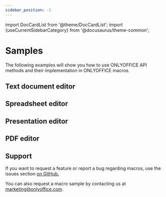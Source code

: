 ```yaml
---
sidebar_position: -1
---
```


import DocCardList from '@theme/DocCardList';
import {useCurrentSidebarCategory} from '@docusaurus/theme-common';

# Samples

The following examples will show you how to use ONLYOFFICE API methods and their implementation in ONLYOFFICE macros.

## Text document editor

<DocCardList items={[...[...useCurrentSidebarCategory().items[0].items]]} />

## Spreadsheet editor

<DocCardList items={[...[...useCurrentSidebarCategory().items[1].items]]} />

## Presentation editor

<DocCardList items={[...[...useCurrentSidebarCategory().items[2].items]]} />

## PDF editor

<DocCardList items={[...[...useCurrentSidebarCategory().items[3].items]]} />

## Support

If you want to request a feature or report a bug regarding macros, use the issues section [on GitHub.](https://github.com/ONLYOFFICE/plugin-macros/issues)

You can also request a macro sample by contacting us at [marketing@onlyoffice.com](mailto:marketing@onlyoffice.com).
